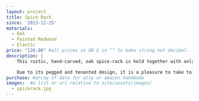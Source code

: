 ```yaml
---
layout: project
title: Spice Rack
since: '2013-12-25'
materials:
  - Oak
  - Painted Redwood
  - Elastic
price: "120.00" #all prices in GB £ in "" to make string not decimal.
description: |
    This rustic, hand-carved, oak spice-rack is held together with only pegs and a unique hinge joint at the handle.  It is double sided and intended to be portable, so that spices can be stored somewhere cool and dry and brought out for use.

    Due to its pegged and tenanted design, it is a pleasure to take to peices and re-asseble in order to post or to treat the wood. 
purchase: #array of data for etsy or amazon handmade
images:  #a list or uri relative to site/assets/images/
  - spicerack.jpg
---
```

